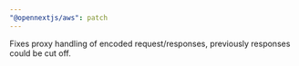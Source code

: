 ```yaml
---
"@opennextjs/aws": patch
---
```


Fixes proxy handling of encoded request/responses, previously responses could be cut off.

